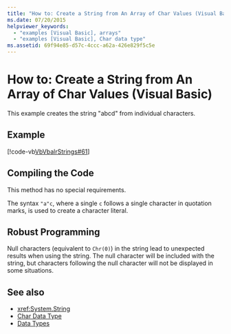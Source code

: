 ```yaml
---
title: "How to: Create a String from An Array of Char Values (Visual Basic)"
ms.date: 07/20/2015
helpviewer_keywords: 
  - "examples [Visual Basic], arrays"
  - "examples [Visual Basic], Char data type"
ms.assetid: 69f94e85-d57c-4ccc-a62a-426e829f5c5e
---
```

# How to: Create a String from An Array of Char Values (Visual Basic)
This example creates the string "abcd" from individual characters.  
  
## Example  
 [!code-vb[VbVbalrStrings#61](~/samples/snippets/visualbasic/VS_Snippets_VBCSharp/VbVbalrStrings/VB/Class2.vb#61)]  
  
## Compiling the Code  
 This method has no special requirements.  
  
 The syntax `"a"c`, where a single `c` follows a single character in quotation marks, is used to create a character literal.  
  
## Robust Programming  
 Null characters (equivalent to `Chr(0)`) in the string lead to unexpected results when using the string. The null character will be included with the string, but characters following the null character will not be displayed in some situations.  
  
## See also

- <xref:System.String>
- [Char Data Type](../../../../visual-basic/language-reference/data-types/char-data-type.md)
- [Data Types](../../../../visual-basic/programming-guide/language-features/data-types/index.md)

